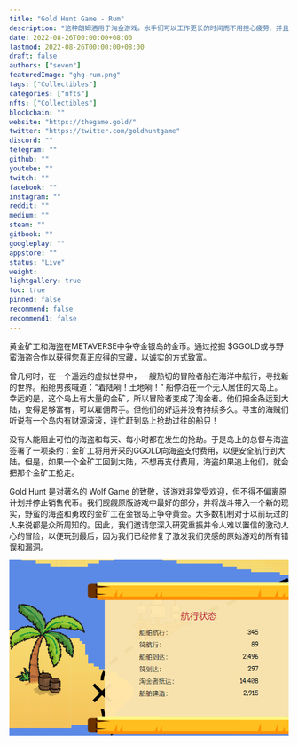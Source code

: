```yaml
---
title: "Gold Hunt Game - Rum"
description: "这种朗姆酒用于淘金游戏。水手们可以工作更长的时间而不用担心疲劳，并且可以连续航行几天而不用担心累积疲劳。每位喝朗姆酒的机组成员的速度提升都比上一位少。"
date: 2022-08-26T00:00:00+08:00
lastmod: 2022-08-26T00:00:00+08:00
draft: false
authors: ["seven"]
featuredImage: "ghg-rum.png"
tags: ["Collectibles"]
categories: ["nfts"]
nfts: ["Collectibles"]
blockchain: ""
website: "https://thegame.gold/"
twitter: "https://twitter.com/goldhuntgame"
discord: ""
telegram: ""
github: ""
youtube: ""
twitch: ""
facebook: ""
instagram: ""
reddit: ""
medium: ""
steam: ""
gitbook: ""
googleplay: ""
appstore: ""
status: "Live"
weight: 
lightgallery: true
toc: true
pinned: false
recommend: false
recommend1: false
---
```

黄金矿工和海盗在METAVERSE中争夺金银岛的金币。通过挖掘 $GGOLD或与野蛮海盗合作以获得您真正应得的宝藏，以诚实的方式致富。

曾几何时，在一个遥远的虚拟世界中，一艘热切的冒险者船在海洋中航行，寻找新的世界。船舱男孩喊道：“着陆嗬！土地嗬！” 船停泊在一个无人居住的大岛上。幸运的是，这个岛上有大量的金矿，所以冒险者变成了淘金者。他们把金条运到大陆，变得足够富有，可以雇佣帮手。但他们的好运并没有持续多久。寻宝的海贼们听说有一个岛内有财源滚滚，连忙赶到岛上抢劫过往的船只！

没有人能阻止可怕的海盗和每天、每小时都在发生的抢劫。于是岛上的总督与海盗签署了一项条约：金矿工将用开采的GGOLD向海盗支付费用，以便安全航行到大陆。但是，如果一个金矿工回到大陆，不想再支付费用，海盗如果追上他们，就会把那个金矿工抢走。

Gold Hunt 是对著名的 Wolf Game 的致敬，该游戏非常受欢迎，但不得不偏离原计划并停止销售代币。我们觊觎原版游戏中最好的部分，并将战斗带入一个新的现实，野蛮的海盗和勇敢的金矿工在金银岛上争夺黄金。大多数机制对于以前玩过的人来说都是众所周知的。因此，我们邀请您深入研究重振并令人难以置信的激动人心的冒险，以便玩到最后，因为我们已经修复了激发我们灵感的原始游戏的所有错误和漏洞。

![game](1661502451236.jpg)